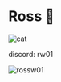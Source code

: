 <h1 align="left">Ross 🥁</h1>

![cat](https://media1.tenor.com/m/gUaRDkJ98jwAAAAd/cat-cat-meme.gif)

discord: rw01

<p><img align="left" src="https://github-readme-stats.vercel.app/api/top-langs?username=rossw01&show_icons=true&locale=en&layout=compact" alt="rossw01" /></p>


</div>
